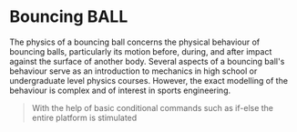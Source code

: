 # Bouncing BALL 
The physics of a bouncing ball concerns the physical behaviour of bouncing balls, particularly its motion before, during, and after impact against the surface of another body. Several aspects of a bouncing ball's behaviour serve as an introduction to mechanics in high school or undergraduate level physics courses. However, the exact modelling of the behaviour is complex and of interest in sports engineering.
> With the help of basic conditional commands such as if-else the entire platform is stimulated
